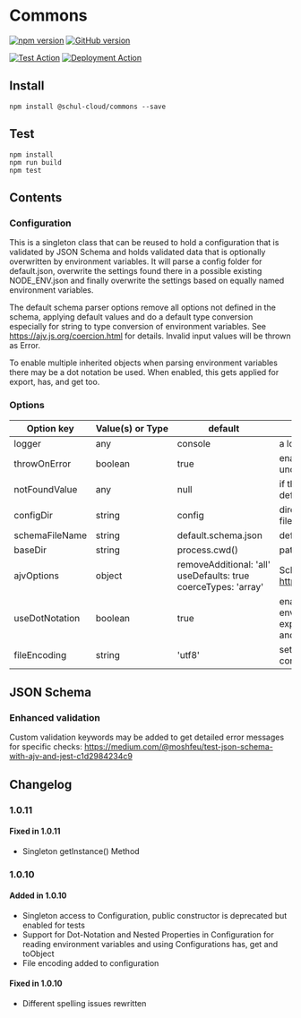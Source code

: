# Commons

[![npm version](https://badge.fury.io/js/%40schul-cloud%2Fcommons.svg)](https://www.npmjs.com/package/@schul-cloud/commons)
[![GitHub version](https://badge.fury.io/gh/schul-cloud%2Fcommons.svg)](https://github.com/schul-cloud/commons)

[![Test Action](https://github.com/schul-cloud/commons/workflows/Node%20CI/badge.svg)](https://github.com/schul-cloud/commons/actions)
[![Deployment Action](https://github.com/schul-cloud/commons/workflows/Build%20and%20Publish/badge.svg)](https://github.com/schul-cloud/commons/actions)


<!--
[![Build Status][travis-image]][travis-url]
[![Dependency Status][daviddm-image]][daviddm-url]
[![Coverage percentage][coveralls-image]][coveralls-url]
[![experimental](http://badges.github.io/stability-badges/dist/experimental.svg)](http://github.com/badges/stability-badges)
-->

## Install

    npm install @schul-cloud/commons --save

## Test

    npm install
    npm run build
    npm test

## Contents

### Configuration

This is a singleton class that can be reused to hold a configuration that is validated by JSON Schema and holds validated data that is optionally overwritten by environment variables. It will parse a config folder for default.json, overwrite the settings found there in a possible existing NODE_ENV.json and finally overwrite the settings based on equally named environment variables.

The default schema parser options remove all options not defined in the schema, applying default values and do a default type conversion especially for string to type conversion of environment variables. See https://ajv.js.org/coercion.html for details. Invalid input values will be thrown as Error.

To enable multiple inherited objects when parsing environment variables there may be a dot notation be used. When enabled, this gets applied for export, has, and get too.


### Options

| Option&nbsp;key | Value(s)&nbsp;or&nbsp;Type | default | Description |
|----------------|-----------------------|----------------------------------------------------------------|-----------------------------------------------------------------------------------------------------------------------------------------|
| logger | any | console | a logger instance |
| throwOnError | boolean | true | enable throwing an error when an undefined configuration value is requested |
| notFoundValue | any | null | if throwOnError is not set true, an alternate default value may returned |
| configDir | string | config | directory where schema and configuration files are located |
| schemaFileName | string | default.schema.json | default schema file name |
| baseDir | string | process.cwd() | path to folder where configDir is located |
| ajvOptions | object | removeAdditional:&nbsp;'all' <br>useDefaults:&nbsp;true <br>coerceTypes:&nbsp;'array' | Schema Parser Options, see https://github.com/epoberezkin/ajv#options |
| useDotNotation | boolean | true | enables dot notation for parsing environment variables (not json files!) and exporting the current config using has, get, and toObject. |
| fileEncoding | string | 'utf8' | set file encoding for imported schema and configuration files  |

## JSON Schema

### Enhanced validation

Custom validation keywords may be added to get detailed error messages for specific checks: https://medium.com/@moshfeu/test-json-schema-with-ajv-and-jest-c1d2984234c9

## Changelog

### 1.0.11

#### Fixed in 1.0.11

- Singleton getInstance() Method

### 1.0.10

#### Added in 1.0.10

- Singleton access to Configuration, public constructor is deprecated but enabled for tests
- Support for Dot-Notation and Nested Properties in Configuration for reading environment variables and using Configurations has, get and toObject
- File encoding added to configuration

#### Fixed in 1.0.10

- Different spelling issues rewritten
